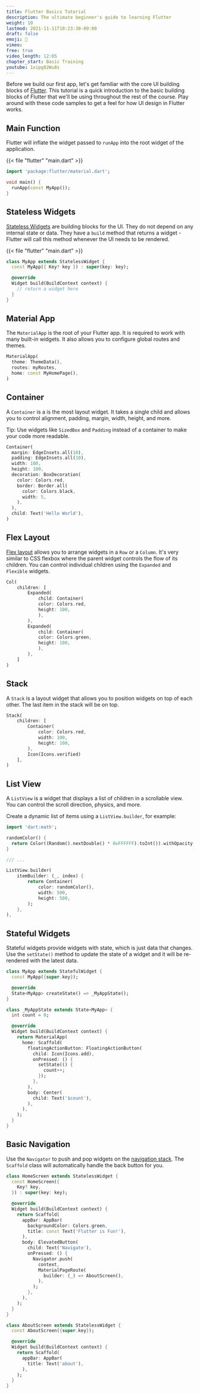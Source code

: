 ```yaml
---
title: Flutter Basics Tutorial
description: The ultimate beginner's guide to learning Flutter
weight: 10
lastmod: 2021-11-11T10:23:30-09:00
draft: false
emoji: 🐣
vimeo:
free: true
video_length: 12:05
chapter_start: Basic Training
youtube: 1xipg02Wu8s
---
```


Before we build our first app, let's get familiar with the core UI building blocks of [Flutter](https://flutter.dev/). This tutorial is a quick introduction to the basic building blocks of Flutter that we'll be using throughout the rest of the course. Play around with these code samples to get a feel for how UI design in Flutter works.

## Main Function

Flutter will inflate the widget passed to `runApp` into the root widget of the application.

{{< file "flutter" "main.dart" >}}

```dart
import 'package:flutter/material.dart';

void main() {
  runApp(const MyApp());
}
```

## Stateless Widgets

[Stateless Widgets](https://api.flutter.dev/flutter/widgets/StatelessWidget-class.html) are building blocks for the UI. They do not depend on any internal state or data. They have a `build` method that returns a widget - Flutter will call this method whenever the UI needs to be rendered.

{{< file "flutter" "main.dart" >}}

```dart
class MyApp extends StatelessWidget {
  const MyApp({ Key? key }) : super(key: key);

  @override
  Widget build(BuildContext context) {
    // return a widget here
  }
}
```

## Material App

The `MaterialApp` is the root of your Flutter app. It is required to work with many built-in widgets. It also allows you to configure global routes and themes.

```dart
MaterialApp(
  theme: ThemeData(),
  routes: myRoutes,
  home: const MyHomePage(),
)
```

## Container

A `Container` is a is the most layout widget. It takes a single child and allows you to control alignment, padding, margin, width, height, and more.

Tip: Use widgets like `SizedBox` and `Padding` instead of a container to make your code more readable.

```dart
Container(
  margin: EdgeInsets.all(10),
  padding: EdgeInsets.all(10),
  width: 100,
  height: 100,
  decoration: BoxDecoration(
    color: Colors.red,
    border: Border.all(
      color: Colors.black,
      width: 5,
    ),
  ),
  child: Text('Hello World'),
)
```

## Flex Layout

[Flex layout](https://flutter.dev/docs/development/ui/layout) allows you to arrange widgets in a `Row` or a `Column`. It's very similar to CSS flexbox where the parent widget controls the flow of its children. You can control individual children using the `Expanded` and `Flexible` widgets.

```dart
Col(
    children: [
        Expanded(
            child: Container(
            color: Colors.red,
            height: 100,
            ),
        ),
        Expanded(
            child: Container(
            color: Colors.green,
            height: 100,
            ),
        ),
    ]
)
```

## Stack

A `Stack` is a layout widget that allows you to position widgets on top of each other. The last item in the stack will be on top.

```dart
Stack(
    children: [
        Container(
            color: Colors.red,
            width: 100,
            height: 100,
        ),
        Icon(Icons.verified)
    ],
)
```

## List View

A `ListView` is a widget that displays a list of children in a scrollable view. You can control the scroll direction, physics, and more.

Create a dynamic list of items using a `ListView.builder`, for example:

```dart
import 'dart:math';

randomColor() {
  return Color((Random().nextDouble() * 0xFFFFFF).toInt()).withOpacity(1.0);
}

/// ...

ListView.builder(
    itemBuilder: (_, index) {
        return Container(
            color: randomColor(),
            width: 500,
            height: 500,
        );
    },
),
```

## Stateful Widgets

Stateful widgets provide widgets with state, which is just data that changes. Use the `setState()` method to update the state of a widget and it will be re-rendered with the latest data.

```dart
class MyApp extends StatefulWidget {
  const MyApp({super.key});

  @override
  State<MyApp> createState() => _MyAppState();
}

class _MyAppState extends State<MyApp> {
  int count = 0;

  @override
  Widget build(BuildContext context) {
    return MaterialApp(
      home: Scaffold(
        floatingActionButton: FloatingActionButton(
          child: Icon(Icons.add),
          onPressed: () {
            setState(() {
              count++;
            });
          },
        ),
        body: Center(
          child: Text('$count'),
        ),
      ),
    );
  }
}
```

## Basic Navigation

Use the `Navigator` to push and pop widgets on the [navigation stack](https://flutter.dev/docs/cookbook/navigation/navigation-basics). The `Scaffold` class will automatically handle the back button for you.

```dart
class HomeScreen extends StatelessWidget {
  const HomeScreen({
    Key? key,
  }) : super(key: key);

  @override
  Widget build(BuildContext context) {
    return Scaffold(
      appBar: AppBar(
        backgroundColor: Colors.green,
        title: const Text('Flutter is Fun!'),
      ),
      body: ElevatedButton(
        child: Text('Navigate'),
        onPressed: () {
          Navigator.push(
            context,
            MaterialPageRoute(
              builder: (_) => AboutScreen(),
            ),
          );
        },
      ),
    );
  }
}

class AboutScreen extends StatelessWidget {
  const AboutScreen({super.key});

  @override
  Widget build(BuildContext context) {
    return Scaffold(
      appBar: AppBar(
        title: Text('about'),
      ),
    );
  }
}
```

